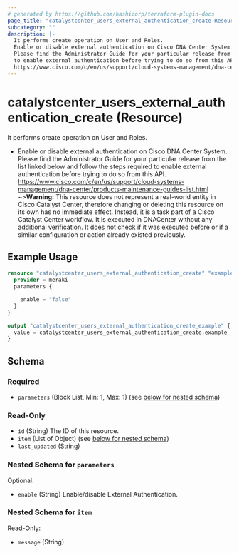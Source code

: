 ```yaml
---
# generated by https://github.com/hashicorp/terraform-plugin-docs
page_title: "catalystcenter_users_external_authentication_create Resource - terraform-provider-catalystcenter"
subcategory: ""
description: |-
  It performs create operation on User and Roles.
  Enable or disable external authentication on Cisco DNA Center System.
  Please find the Administrator Guide for your particular release from the list linked below and follow the steps required
  to enable external authentication before trying to do so from this API.
  https://www.cisco.com/c/en/us/support/cloud-systems-management/dna-center/products-maintenance-guides-list.html
---
```


# catalystcenter_users_external_authentication_create (Resource)

It performs create operation on User and Roles.

- Enable or disable external authentication on Cisco DNA Center System.
Please find the Administrator Guide for your particular release from the list linked below and follow the steps required
to enable external authentication before trying to do so from this API.
https://www.cisco.com/c/en/us/support/cloud-systems-management/dna-center/products-maintenance-guides-list.html
~>**Warning:**
This resource does not represent a real-world entity in Cisco Catalyst Center, therefore changing or deleting this resource on its own has no immediate effect.
Instead, it is a task part of a Cisco Catalyst Center workflow. It is executed in DNACenter without any additional verification. It does not check if it was executed before or if a similar configuration or action already existed previously.

## Example Usage

```terraform
resource "catalystcenter_users_external_authentication_create" "example" {
  provider = meraki
  parameters {

    enable = "false"
  }
}

output "catalystcenter_users_external_authentication_create_example" {
  value = catalystcenter_users_external_authentication_create.example
}
```

<!-- schema generated by tfplugindocs -->
## Schema

### Required

- `parameters` (Block List, Min: 1, Max: 1) (see [below for nested schema](#nestedblock--parameters))

### Read-Only

- `id` (String) The ID of this resource.
- `item` (List of Object) (see [below for nested schema](#nestedatt--item))
- `last_updated` (String)

<a id="nestedblock--parameters"></a>
### Nested Schema for `parameters`

Optional:

- `enable` (String) Enable/disable External Authentication.


<a id="nestedatt--item"></a>
### Nested Schema for `item`

Read-Only:

- `message` (String)
